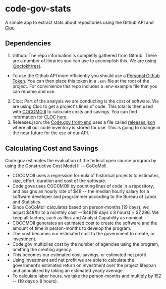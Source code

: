 # code-gov-stats

A simple app to extract stats about repositories using the Github API and [Cloc](https://github.com/AlDanial/cloc)

## Dependencies

1. Github: The repo information is completly gathered from Github. There are a number of libraries you can use to accomplish this. We are using [@octokit/rest](https://www.npmjs.com/package/@octokit/rest).
  - To use the Github API more efficiently you should use a [Personal Github Token](https://help.github.com/articles/creating-a-personal-access-token-for-the-command-line/). You can then place this token in a `.env` file at the root of the project. For convinience this repo includes a .env-example file that you can rename and use.
2. Cloc: Part of the analysis we are conducting is the cost of software. We are using Cloc to get a project's lines of code. This total is then used with [COCOMO II](http://csse.usc.edu/tools/cocomoii.php) to calculate costs and savings. You can find information for [CLOC here](https://github.com/AlDanial/cloc).
3. Releases.json: the [Code.gov front-end](https://github.com/GSA/code-gov-web) uses a file called [releases.json](https://raw.githubusercontent.com/GSA/code-gov-data/master/releases.json?token=AB1ES6AnWo1WleX9jiGx41Kkblnk11pXks5ahbU6wA%3D%3D) where all our code inventory is stored for use. This is going to change in the near future for the use of our API.


## Calculating Cost and Savings

Code.gov estimates the evaluation of the federal open source program by using the Constructive Cost Model II -- CoCoMoII.

- COCOMOII uses a regression formula of historical projects to estimates, size, effort, duration and cost of the software.
- Code.gove uses COCOMOII by counting lines of code in a repository, and assigns an hourly rate of $48 -- the median hourly salary for a software developer and programmer according to the Bureau of Labor and Statistics.
- Since CoCoMoII calculates based on person-months (19 days), we adjust $48/hr to a monthly cost -- $48(19 days x 8 hours) = $7,296. We keep all factors, such as Risk and Analyst Capability as nominal.
- COCOMOII generates an estimated cost to create the software and the amount of time in person-months to develop the program. 
- The cost becomes our estimated cost to the government to create, or investment. 
- Code.gov multiplies cost by the number of agencies using the program, omitting the creating agency. 
- This becomes our estimated cost-savings, or estimated net profit
- Using investment and net profit we are able to calculate the government’s estimated return on investment over the project lifespan and annualized by taking an estimated yearly average.
- To calculate labor hours, we take the person-months and multiply by 152 -- (19 days x 8 hours).
